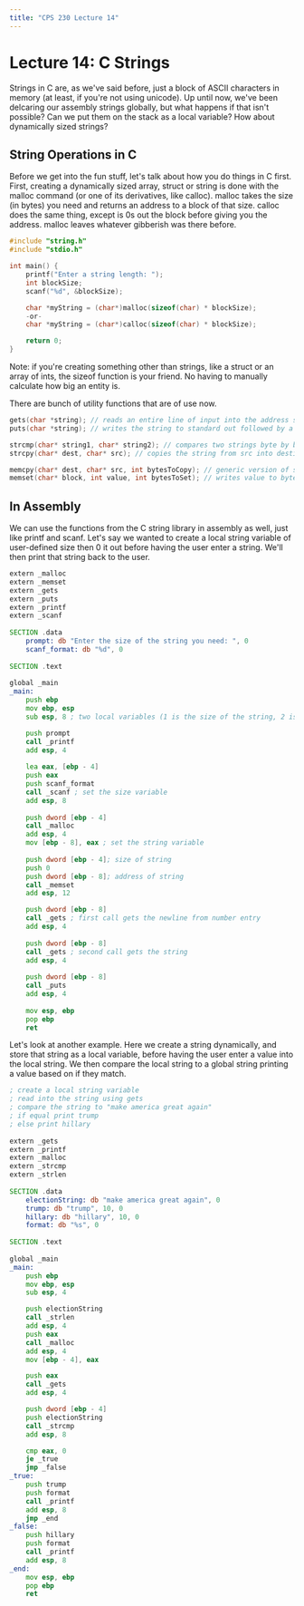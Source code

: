 ```yaml
---
title: "CPS 230 Lecture 14"
---
```


# Lecture 14: C Strings

Strings in C are, as we've said before, just a block of ASCII characters in memory (at least, if you're not using unicode).  Up until now, we've been delcaring our assembly strings globally, but what happens if that isn't possible?  Can we put them on the stack as a local variable?  How about dynamically sized strings?

## String Operations in C

Before we get into the fun stuff, let's talk about how you do things in C first.  First, creating a dynamically sized array, struct or string is done with the malloc command (or one of its derivatives, like calloc).  malloc takes the size (in bytes) you need and returns an address to a block of that size.  calloc does the same thing, except is 0s out the block before giving you the address.  malloc leaves whatever gibberish was there before.

``` c
#include "string.h"
#include "stdio.h"

int main() {
	printf("Enter a string length: ");
	int blockSize;
	scanf("%d", &blockSize);

	char *myString = (char*)malloc(sizeof(char) * blockSize);
	-or-
	char *myString = (char*)calloc(sizeof(char) * blockSize);

	return 0;
}
```

Note: if you're creating something other than strings, like a struct or an array of ints, the sizeof function is your friend.  No having to manually calculate how big an entity is.

There are bunch of utility functions that are of use now.

``` c
gets(char *string); // reads an entire line of input into the address specified
puts(char *string); // writes the string to standard out followed by a newline

strcmp(char* string1, char* string2); // compares two strings byte by byte, returns 0 if equal
strcpy(char* dest, char* src); // copies the string from src into destination byte by byte until a \0 is encountered

memcpy(char* dest, char* src, int bytesToCopy); // generic version of strcpy that allows you specify how many bytes to copy
memset(char* block, int value, int bytesToSet); // writes value to bytesToSet bytes of block
```

## In Assembly

We can use the functions from the C string library in assembly as well, just like printf and scanf.  Let's say we wanted to create a local string variable of user-defined size then 0 it out before having the user enter a string.  We'll then print that string back to the user.

``` asm
extern _malloc
extern _memset
extern _gets
extern _puts
extern _printf
extern _scanf
 
SECTION .data
    prompt: db "Enter the size of the string you need: ", 0
    scanf_format: db "%d", 0
               
SECTION .text
 
global _main
_main:
    push ebp
    mov ebp, esp
    sub esp, 8 ; two local variables (1 is the size of the string, 2 is the address of the string)

    push prompt
    call _printf
    add esp, 4
   
    lea eax, [ebp - 4]
    push eax
    push scanf_format
    call _scanf ; set the size variable
    add esp, 8
   
    push dword [ebp - 4]
    call _malloc
    add esp, 4
    mov [ebp - 8], eax ; set the string variable
   
    push dword [ebp - 4]; size of string
    push 0
    push dword [ebp - 8]; address of string
    call _memset
    add esp, 12

    push dword [ebp - 8]
    call _gets ; first call gets the newline from number entry
    add esp, 4
   
    push dword [ebp - 8]
    call _gets ; second call gets the string
    add esp, 4
   
    push dword [ebp - 8]
    call _puts
    add esp, 4
   
    mov esp, ebp
    pop ebp
    ret

```

Let's look at another example.  Here we create a string dynamically, and store that string as a local variable, before having the user enter a value into the local string.  We then compare the local string to a global string printing a value based on if they match.

``` asm
; create a local string variable
; read into the string using gets
; compare the string to "make america great again"
; if equal print trump
; else print hillary
 
extern _gets
extern _printf
extern _malloc
extern _strcmp
extern _strlen
 
SECTION .data
    electionString: db "make america great again", 0
    trump: db "trump", 10, 0
    hillary: db "hillary", 10, 0
    format: db "%s", 0
 
SECTION .text
 
global _main
_main:
    push ebp
    mov ebp, esp
    sub esp, 4

    push electionString
    call _strlen
    add esp, 4
    push eax
    call _malloc
    add esp, 4
    mov [ebp - 4], eax

    push eax
    call _gets
    add esp, 4

    push dword [ebp - 4]
    push electionString
    call _strcmp
    add esp, 8

    cmp eax, 0
    je _true
    jmp _false
_true:
    push trump
    push format
    call _printf
    add esp, 8
    jmp _end
_false:
    push hillary
    push format
    call _printf
    add esp, 8
_end:
    mov esp, ebp
    pop ebp
    ret
```